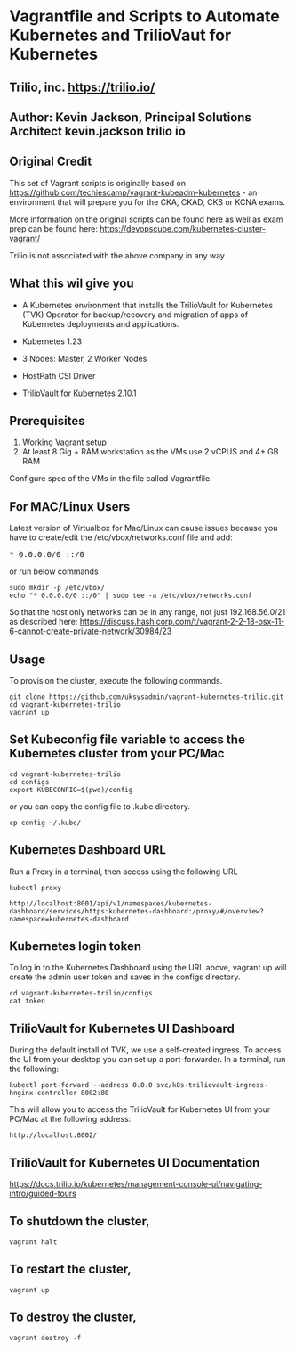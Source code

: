 
# Vagrantfile and Scripts to Automate Kubernetes and TrilioVaut for Kubernetes
## Trilio, inc. https://trilio.io/
## Author: Kevin Jackson, Principal Solutions Architect kevin.jackson <at> trilio <dot> io



## Original Credit
This set of Vagrant scripts is originally based on https://github.com/techiescamp/vagrant-kubeadm-kubernetes - an environment that will prepare you for the CKA, CKAD, CKS or KCNA exams.

More information on the original scripts can be found here as well as exam prep can be found here: https://devopscube.com/kubernetes-cluster-vagrant/

Trilio is not associated with the above company in any way.

## What this wil give you

- A Kubernetes environment that installs the TrilioVault for Kubernetes (TVK) Operator for backup/recovery and migration of apps of Kubernetes deployments and applications.

- Kubernetes 1.23
- 3 Nodes: Master, 2 Worker Nodes
- HostPath CSI Driver
- TrilioVault for Kubernetes 2.10.1

## Prerequisites

1. Working Vagrant setup
2. At least 8 Gig + RAM workstation as the VMs use 2 vCPUS and 4+ GB RAM

Configure spec of the VMs in the file called Vagrantfile.

## For MAC/Linux Users

Latest version of Virtualbox for Mac/Linux can cause issues because you have to create/edit the /etc/vbox/networks.conf file and add:
<pre>* 0.0.0.0/0 ::/0</pre>

or run below commands

```shell
sudo mkdir -p /etc/vbox/
echo "* 0.0.0.0/0 ::/0" | sudo tee -a /etc/vbox/networks.conf
```

So that the host only networks can be in any range, not just 192.168.56.0/21 as described here:
https://discuss.hashicorp.com/t/vagrant-2-2-18-osx-11-6-cannot-create-private-network/30984/23

## Usage

To provision the cluster, execute the following commands.

```shell
git clone https://github.com/uksysadmin/vagrant-kubernetes-trilio.git
cd vagrant-kubernetes-trilio
vagrant up
```

## Set Kubeconfig file variable to access the Kubernetes cluster from your PC/Mac

```shell
cd vagrant-kubernetes-trilio
cd configs
export KUBECONFIG=$(pwd)/config
```

or you can copy the config file to .kube directory.

```shell
cp config ~/.kube/
```

## Kubernetes Dashboard URL
Run a Proxy in a terminal, then access using the following URL

```shell
kubectl proxy
```

```shell
http://localhost:8001/api/v1/namespaces/kubernetes-dashboard/services/https:kubernetes-dashboard:/proxy/#/overview?namespace=kubernetes-dashboard
```


## Kubernetes login token

To log in to the Kubernetes Dashboard using the URL above, vagrant up will create the admin user token and saves in the configs directory.

```shell
cd vagrant-kubernetes-trilio/configs
cat token
```

## TrilioVault for Kubernetes UI Dashboard
During the default install of TVK, we use a self-created ingress. To access the UI from your desktop you can set up a port-forwarder.
In a terminal, run the following:

```shell
kubectl port-forward --address 0.0.0 svc/k8s-triliovault-ingress-hnginx-controller 8002:80
```

This will allow you to access the TrilioVault for Kubernetes UI from your PC/Mac at the following address:

```shell
http://localhost:8002/
```

## TrilioVault for Kubernetes UI Documentation  
https://docs.trilio.io/kubernetes/management-console-ui/navigating-intro/guided-tours

## To shutdown the cluster,

```shell
vagrant halt
```

## To restart the cluster,

```shell
vagrant up
```

## To destroy the cluster,

```shell
vagrant destroy -f
```

